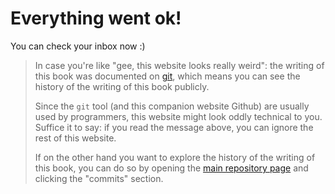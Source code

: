 # Everything went ok!

You can check your inbox now :)

> In case you're like "gee, this website looks really weird": the writing of this book was documented on [git](https://en.wikipedia.org/wiki/Git), which means you can see the history of the writing of this book publicly.
> 
> Since the `git` tool (and this companion website Github) are usually used by programmers, this website might look oddly technical to you. Suffice it to say: if you read the message above, you can ignore the rest of this website.
> 
> If on the other hand you want to explore the history of the writing of this book, you can do so by opening the [main repository page](https://github.com/actuallymentor/blockchains-are-mostly-useless) and clicking the "commits" section.